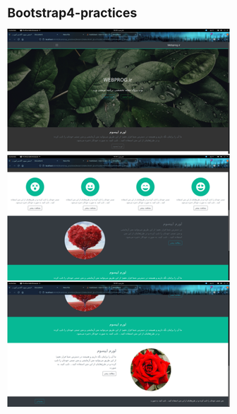 # Bootstrap4-practices

![Screenshot](screen/p1-1.png)
![Screenshot](screen/p1-2.png)
![Screenshot](screen/p1-3.png)
